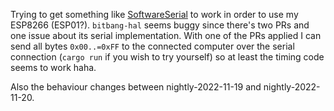 Trying to get something like
[SoftwareSerial](https://docs.arduino.cc/learn/built-in-libraries/software-serial)
to work in order to use my ESP8266 (ESP01?). `bitbang-hal` seems buggy since
there's two PRs and one issue about its serial implementation. With one of the
PRs applied I can send all bytes `0x00..=0xFF` to the connected computer over
the serial connection (`cargo run` if you wish to try yourself) so at least the
timing code seems to work haha.

Also the behaviour changes between nightly-2022-11-19 and nightly-2022-11-20.
